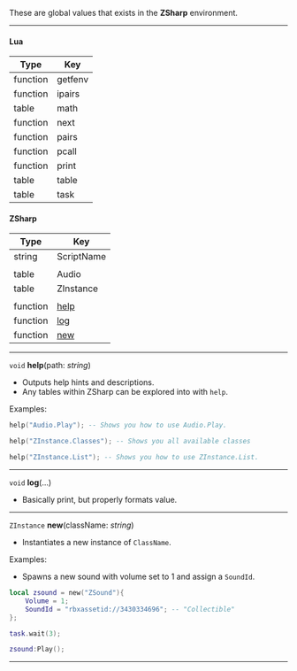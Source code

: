 
These are global values that exists in the **ZSharp** environment. 

---

#### Lua

| Type | Key |
| --- | --- |
| function | getfenv |
| function | ipairs |
| table | math |
| function | next |
| function | pairs |
| function | pcall |
| function | print |
| table | table |
| table | task |

#### ZSharp

| Type | Key |
| --- | --- |
| string | ScriptName |
| | |
| table | Audio |
| table | ZInstance |
| | |
| function | [help](#help) |
| function | [log](#log) |
| function | [new](#new) |

---
<a name="help"></a>
`void` **help**(path: *string*)
- Outputs help hints and descriptions.
- Any tables within ZSharp can be explored into with `help`.

Examples:

```lua
help("Audio.Play"); -- Shows you how to use Audio.Play.

help("ZInstance.Classes"); -- Shows you all available classes

help("ZInstance.List"); -- Shows you how to use ZInstance.List.
```

---
<a name="log"></a>
`void` **log**(...)
- Basically print, but properly formats value.

---
<a name="new"></a>
`ZInstance` **new**(className: *string*)
- Instantiates a new instance of `ClassName`.

Examples:
- Spawns a new sound with volume set to 1 and assign a `SoundId`.

```lua
local zsound = new("ZSound"){
	Volume = 1;
	SoundId = "rbxassetid://3430334696"; -- "Collectible"
};

task.wait(3);

zsound:Play();
```

---